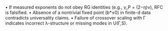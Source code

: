 • If measured exponents do not obey RG identities (e.g., γ_P = (2−η)ν), RFC is falsified.
• Absence of a nontrivial fixed point (b*≤0) in finite-d data contradicts universality claims.
• Failure of crossover scaling with Γ indicates incorrect λ-structure or missing modes in U(Γ,S).